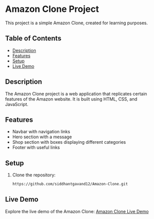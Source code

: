 # Amazon Clone Project

This project is a simple Amazon Clone, created for learning purposes.

## Table of Contents

- [Description](#description)
- [Features](#features)
- [Setup](#setup)
- [Live Demo](#live-demo)

## Description

The Amazon Clone project is a web application that replicates certain features of the Amazon website. It is built using HTML, CSS, and JavaScript.

## Features

- Navbar with navigation links
- Hero section with a message
- Shop section with boxes displaying different categories
- Footer with useful links

## Setup

1. Clone the repository:

   ```bash
   https://github.com/siddhantgavand12/Amazon-Clone.git

## Live Demo

Explore the live demo of the Amazon Clone: [Amazon Clone Live Demo](https://siddhantgavand12.github.io/Amazon-Clone/)

